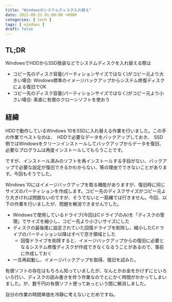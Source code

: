 ```yaml
---
title: "Windowsのシステムディスク入れ替え"
date: 2021-08-21 01:00:00 +0900
categories: [ tech ]
tags: [ windows ]
draft: false
---
```


## TL;DR

WindowsでHDDからSSD換装などでシステムディスクを入れ替える際は

* コピー先のディスク容量(パーティションサイズではなく)がコピー元より大きい場合: Windows標準のイメージバックアップからシステム修復ディスクによる復旧でOK
* コピー先のディスク容量(パーティションサイズではなく)がコピー元より小さい場合: 素直に有償のクローンソフトを使おう

## 経緯

HDDで動作しているWindows 10をSSDに入れ替える作業を行いました。この手の作業でベストなのは、　HDDで必要なデータをバックアップしておき、　SSD側ではWindowsをクリーンインストールしてバックアップからデータを復旧、必要なプログラムは再度インストールしてもらうことです。

ですが、インストール済みのソフトを再インストールする手段がない、バックアップで必要な設定が復旧できるかわからない、等の理由でできないことがあります。今回もそうでした。

Windows 10にはイメージバックアップを取る機能がありますが、復旧時に同じサイズのパーティションを作成します。コピー先のディスクサイズがコピー元より大きければ問題ないのですが、そうでないと一筋縄では行きません。今回、以下の作業を行いましたが、問題を解消できませんでした。

* Windowsで使用しているドライブ(今回はCドライブのみ)を「ディスクの管理」でサイズを縮小し、コピー先より小さいサイズにした
* ディスクの最後尾に設定されていた回復ドライブを削除し、縮小したCドライブのパーティション以降はすべて空き領域とした
  * 回復ドライブを削除すると、イメージバックアップからの復旧に必要となるシステム修復ディスクが作成できなくなるうことがあるので、事前に作成しておく
* 一旦再起動し、イメージバックアップを取得、復旧を試みた。

有償ソフトの存在はもちろん知っていましたが、なんとかお金をかけずにといろいろ行い、ディスクの読み書きを伴う作業なのでとにかく時間がかかってしまいました。が、数千円の有償ソフト使ってあっという間に解消しました。

自分の作業の時間単価を冷静に考えないとだめですね。
